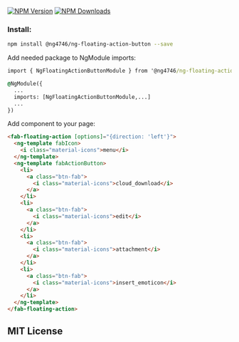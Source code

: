 [![NPM Version][npm-image]][npm-url]
[![NPM Downloads][downloads-image]][downloads-url]

### Install:

```bash
npm install @ng4746/ng-floating-action-button --save
```


Add needed package to NgModule imports:

```cmd
import { NgFloatingActionButtonModule } from '@ng4746/ng-floating-action-button';

@NgModule({
  ...
  imports: [NgFloatingActionButtonModule,...]
  ...
})
```


Add component to your page:

```html
<fab-floating-action [options]="{direction: 'left'}">
  <ng-template fabIcon>
    <i class="material-icons">menu</i>
  </ng-template>
  <ng-template fabActionButton>
    <li>
      <a class="btn-fab">
        <i class="material-icons">cloud_download</i>
      </a>
    </li>
    <li>
      <a class="btn-fab">
        <i class="material-icons">edit</i>
      </a>
    </li>
    <li>
      <a class="btn-fab">
        <i class="material-icons">attachment</i>
      </a>
    </li>
    <li>
      <a class="btn-fab">
        <i class="material-icons">insert_emoticon</i>
      </a>
    </li>
  </ng-template>
</fab-floating-action>
```

## MIT License

[npm-url]: https://www.npmjs.com/package/@ng4746/ng-floating-action-button
[npm-image]: https://img.shields.io/npm/v/@ng4746/ng-floating-action-button.svg

[downloads-image]: https://img.shields.io/npm/dm/@ng4746/ng-floating-action-button.svg
[downloads-url]: https://npmjs.org/package/@ng4746/ng-floating-action-button
